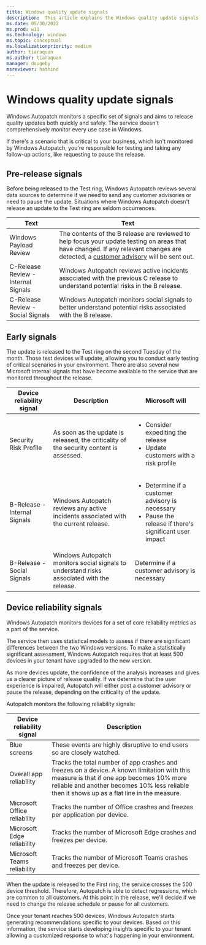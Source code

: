 ```yaml
---
title: Windows quality update signals
description:  This article explains the Windows quality update signals
ms.date: 05/30/2022
ms.prod: w11
ms.technology: windows
ms.topic: conceptual
ms.localizationpriority: medium
author: tiaraquan
ms.author: tiaraquan
manager: dougeby
msreviewer: hathind
---
```


# Windows quality update signals

Windows Autopatch monitors a specific set of signals and aims to release quality updates both quickly and safely. The service doesn't comprehensively monitor every use case in Windows.

If there's a scenario that is critical to your business, which isn't monitored by Windows Autopatch, you're responsible for testing and taking any follow-up actions, like requesting to pause the release.

## Pre-release signals

Before being released to the Test ring, Windows Autopatch reviews several data sources to determine if we need to send any customer advisories or need to pause the update. Situations where Windows Autopatch doesn't release an update to the Test ring are seldom occurrences.

| Text | Text |
| ----- | ----- |
| Windows Payload Review | The contents of the B release are reviewed to help focus your update testing on areas that have changed. If any relevant changes are detected, a [customer advisory](../operate/windows-autopatch-wqu-communications.md#communications-during-release) will be sent out. |
| C-Release Review - Internal Signals | Windows Autopatch reviews active incidents associated with the previous C release to understand potential risks in the B release. |
| C-Release Review - Social Signals | Windows Autopatch monitors social signals to better understand potential risks associated with the B release. |

## Early signals

The update is released to the Test ring on the second Tuesday of the month. Those test devices will update, allowing you to conduct early testing of critical scenarios in your environment. There are also several new Microsoft internal signals that have become available to the service that are monitored throughout the release.

| Device reliability signal | Description | Microsoft will |
| ----- | ----- | ----- |
| Security Risk Profile | As soon as the update is released, the criticality of the security content is assessed. | <ul><li>Consider expediting the release</li><li>Update customers with a risk profile</li></ul>
| B-Release - Internal Signals | Windows Autopatch reviews any active incidents associated with the current release. | <ul><li>Determine if a customer advisory is necessary</li><li>Pause the release if there's significant user impact</li></ul> |
| B-Release - Social Signals | Windows Autopatch monitors social signals to understand risks associated with the release. | Determine if a customer advisory is necessary |

## Device reliability signals

Windows Autopatch monitors devices for a set of core reliability metrics as a part of the service.

The service then uses statistical models to assess if there are significant differences between the two Windows versions. To make a statistically significant assessment, Windows Autopatch requires that at least 500 devices in your tenant have upgraded to the new version.

As more devices update, the confidence of the analysis increases and gives us a clearer picture of release quality. If we determine that the user experience is impaired, Autopatch will either post a customer advisory or pause the release, depending on the criticality of the update.

Autopatch monitors the following reliability signals:

| Device reliability signal | Description |
| ----- | ----- |
| Blue screens | These events are highly disruptive to end users so are closely watched. |
| Overall app reliability | Tracks the total number of app crashes and freezes on a device. A known limitation with this measure is that if one app becomes 10% more reliable and another becomes 10% less reliable then it shows up as a flat line in the measure. |
| Microsoft Office reliability | Tracks the number of Office crashes and freezes per application per device. |
| Microsoft Edge reliability | Tracks the number of Microsoft Edge crashes and freezes per device. |
| Microsoft Teams reliability | Tracks the number of Microsoft Teams crashes and freezes per device. |

When the update is released to the First ring, the service crosses the 500 device threshold. Therefore, Autopatch is able to detect regressions, which are common to all customers. At this point in the release, we'll decide if we need to change the release schedule or pause for all customers.

Once your tenant reaches 500 devices, Windows Autopatch starts generating recommendations specific to your devices. Based on this information, the service starts developing insights specific to your tenant allowing a customized response to what's happening in your environment.
